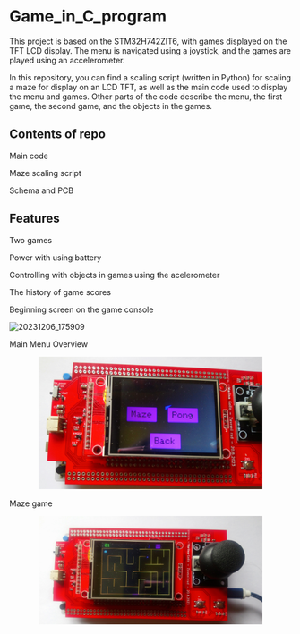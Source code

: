 # Game_in_C_program
This project is based on the STM32H742ZIT6, with games displayed on the TFT LCD display.
The menu is navigated using a joystick, and the games are played using an accelerometer.

 In this repository, you can find a scaling script (written in Python) for scaling a maze for display on an LCD TFT, as well as the main code used to display the menu and games. Other parts of the code describe the menu, the first game, the second game, and the objects in the games.

## Contents of repo
Main code

Maze scaling script
 
 Schema and PCB

## Features

 Two games

 Power with using battery

 Controlling with objects in games using the acelerometer

 The history of game scores
 
Beginning screen on the game console

![20231206_175909](https://github.com/ladyM9/Game_in_C_program/assets/78236758/e344b27f-8dff-4348-a23f-a9a6c9c926ba)

Main Menu Overview

<p align="center">
    <img width = "400" src=https://github.com/ladyM9/Game_in_C_program/blob/main/Images/Slika%20izbornika%20igre.jpg>
</p>

Maze game

<p align="center">
    <img width = "400" src=https://github.com/ladyM9/Game_in_C_program/blob/main/Images/Labirint%20igra%20prikaz.jpg>
</p>


